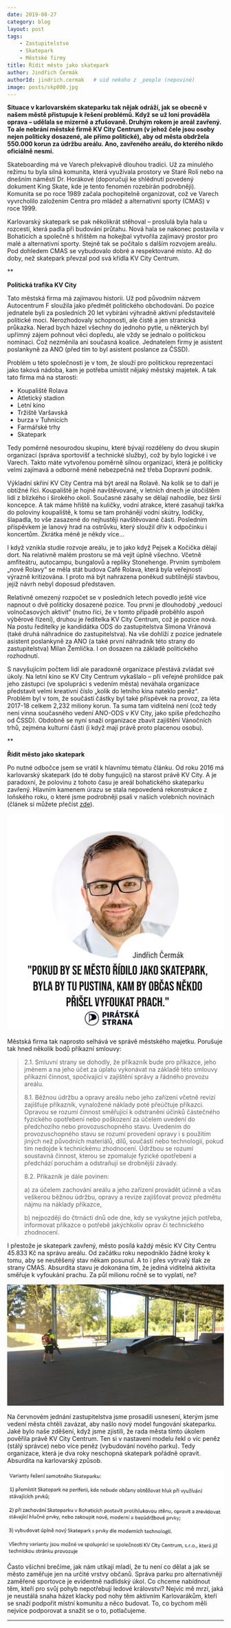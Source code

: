```yaml
---
date: 2019-08-27
category: blog
layout: post
tags:
    - Zastupitelstvo
    - Skatepark
    - Městské firmy
title: Řídit město jako skatepark
author: Jindřich Čermák
authorId: jindrich.cermak   # uid nekoho z _people (nepoviné)
image: posts/skp000.jpg
---
```

**Situace v karlovarském skateparku tak nějak odráží, jak se obecně v našem městě přistupuje k řešení problémů. Když se už loni prováděla oprava – udělala se mizerně a zfušovaně. Druhým rokem je areál zavřený. To ale nebrání městské firmě KV City Centrum (v jehož čele jsou osoby nejen politicky dosazené, ale přímo politické), aby od města obdržela 550.000 korun za údržbu areálu. Ano, zavřeného areálu, do kterého nikdo oficiálně nesmí.**

Skateboarding má ve Varech překvapivě dlouhou tradici. Už za minulého režimu tu byla silná komunita, která využívala prostory ve Staré Roli nebo na dnešním náměstí Dr. Horákové (doporučuji ke shlédnutí povedený dokument King Skate, kde je tento fenomén rozebírán podrobněji). Komunita se po roce 1989 začala pochopitelně organizovat, což ve Varech vyvrcholilo založením Centra pro mládež a alternativní sporty (CMAS) v roce 1999.

Karlovarský skatepark se pak několikrát stěhoval – proslulá byla hala u rozcestí, která padla při budování průtahu. Nová hala se nakonec postavila v Bohaticích a společně s hřištěm na hokejbal vytvořila zajímavý prostor pro malé a alternativní sporty. Stejně tak se počítalo s dalším rozvojem areálu. Pod dohledem CMAS se vybudovalo dobré a respektované místo. Až do doby, než skatepark převzal pod svá křídla KV City Centrum.

**

**Politická trafika KV City**


Tato městská firma má zajímavou historii. Už pod původním názvem Autocentrum F sloužila jako předmět politického obchodování. Do pozice jednatele byli za posledních 20 let vybíráni výhradně aktivní představitelé politické moci. Nerozhodovaly schopnosti, ale čistě a jen stranická průkazka. Nerad bych házel všechny do jednoho pytle, u některých byl upřímný zájem pohnout věci dopředu, ale vždy se jednalo o politickou nominaci. Což nezměnila ani současná koalice. Jednatelem firmy je asistent poslankyně za ANO (před tím to byl asistent poslance za ČSSD).

Problém u této společnosti je v tom, že slouží pro politickou reprezentaci jako taková nádoba, kam je potřeba umístit nějaký městský majetek. A tak tato firma má na starosti:

 - Koupaliště Rolava
 - Atletický stadion
 - Letní kino
 - Tržiště Varšavská
 - burza v Tuhnicích
 - Farmářské trhy
 - Skatepark

Tedy poměrně nesourodou skupinu, které bývají rozděleny do dvou skupin organizací (správa sportovišť a technické služby), což by bylo logické i ve Varech. Takto máte vytvořenou poměrně silnou organizaci, která je politicky velmi zajímavá a odborně méně nebezpečná než třeba Dopravní podnik.

Výkladní skříní KV City Centra má být areál na Rolavě. Na kolik se to daří je obtížné říci. Koupaliště je hojně navštěvované, v letních dnech je útočištěm lidí z blízkého i širokého okolí. Současné zásahy se dělají nahodile, bez širší koncepce. A tak máme hřiště na kuličky, vodní atrakce, které zasahují takřka do poloviny koupaliště, k tomu se tam prohánějí vodní skútry, lodičky, šlapadla, to vše zasazené do nejhustěji navštěvované části. Posledním příspěvkem je lanový hrad na ostrůvku, který sloužil dřív k odpočinku i koncertům. Zkrátka méně je někdy více…

I když vznikla studie rozvoje areálu, je to jako když Pejsek a Kočička dělají dort. Na relativně malém prostoru se má vejít úplně všechno. Včetně amfiteátru, autocampu, bungalovů a repliky Stonehenge. Prvním symbolem „nové Rolavy“ se měla stát budova Café Rolava, která byla veřejností výrazně kritizována. I proto má být nahrazena poněkud subtilnější stavbou, jejíž návrh nebyl doposud představen.

Relativně omezený rozpočet se v posledních letech povedlo ještě více napnout o dvě politicky dosazené pozice. Tou první je dlouhodobý „vedoucí volnočasových aktivit“ (nutno říci, že v tomto případě proběhlo aspoň výběrové řízení), druhou je ředitelka KV City Centrum, což je pozice nová. Na postu ředitelky je kandidátka ODS do zastupitelstva Simona Vránová (také druhá náhradnice do zastupitelstva). Na vše dohlíží z pozice jednatele asistent poslankyně za ANO (a také první náhradník této strany do zastupitelstva) Milan Žemlička. I on dosazen na základě politického rozhodnutí.

S navyšujícím počtem lidí ale paradoxně organizace přestává zvládat své úkoly. Na letní kino se KV City Centrum vykašlalo – při veřejné prohlídce pak jeho zástupci (ve spolupráci s vedením města) neváhala organizace představit velmi kreativní číslo „kolik do letního kina nateklo peněz“. Problém byl v tom, že součástí částky byl také příspěvek na provoz, za léta 2017-18 celkem 2,232 miliony korun. Ta suma tam viditelná není (což tedy není vinna současného vedení ANO-ODS v KV City, jako spíše předchozího od ČSSD). Obdobně se nyní snaží organizace zbavit zajištění Vánočních trhů, zejména kulturní části (i když mají právě proto placenou osobu).

**

**Řídit město jako skatepark**

Po nutné odbočce jsem se vrátil k hlavnímu tématu článku. Od roku 2016 má karlovarský skatepark (do té doby fungující) na starost právě KV City. A je paradoxní, že polovinu z tohoto času je areál bohatického skateparku zavřený. Hlavním kamenem úrazu se stala nepovedená rekonstrukce z loňského roku, o které jsme podrobněji psali v našich volebních novinách (článek si můžete přečíst [zde](https://karlovyvary.pirati.cz/aktuality/patalie-olympijskeho-sportu.html)).

![](/assets/img/posts/sk03.png)

Městská firma tak naprosto selhává ve správě městského majetku. Porušuje tak hned několik bodů příkazní smlouvy:

> 2.1. Smluvní strany se dohodly, že příkazník bude pro příkazce, jeho jménem a na jeho účet za úplatu vykonávat na základě této smlouvy
> příkazní činnost, spočívající v zajištění správy a řádného provozu
> areálu.
> 
> 8.1. Běžnou údržbu a opravy areálu nebo jeho zařízení včetně revizí zajišťuje příkazník, vynaložené náklady poté přeúčtuje příkazci.
> Opravou se rozumí činnost směřující k odstranění účinků částečného
> fyzického opotřebení nebo poškození za účelem uvedení do předchozího
> nebo provozuschopného stavu. Uvedením do provozuschopného stavu se
> rozumí provedení opravy i s použitím jiných než původních materiálů,
> dílů, součástí nebo technologií, pokud tím nedojde k technickému
> zhodnocení. Údržbou se rozumí soustavná činnost, kterou se zpomaluje
> fyzické opotřebení a předchází poruchám a odstraňují se drobnější
> závady.
> 
> 8.2. Příkazník je dále povinen:
> 
> a)  za účelem zachování areálu a jeho zařízení provádět účinně a včas
> veškerou běžnou údržbu, opravy a revize zajišťovat provoz předmětu
> nájmu na náklady příkazce,
> 
> b) nejpozději do čtrnácti dnů ode dne, kdy se vyskytne jejich potřeba,
> informovat příkazce o potřebě jakýchkoliv oprav či technického
> zhodnocení.

I přestože je skatepark zavřený, město posílá každý měsíc KV City Centru 45.833 Kč na správu areálu. Od začátku roku nepodniklo žádné kroky k tomu, aby se neutěšený stav někam posunul. A to i přes vytrvalý tlak ze strany CMAS. Absurdita stavu je dokonána tím, že jediná viditelná aktivita směřuje k vyfoukání prachu. Za půl milionu ročně se to vyplatí, ne?

![](/assets/img/posts/sk02.jpg)

Na červnovém jednání zastupitelstva jsme prosadili usnesení, kterým jsme vedení města chtěli zavázat, aby našlo nový model fungování skateparku. Jaké bylo naše zděšení, když jsme zjistili, že rada města tímto úkolem pověřila právě KV City Centrum. Ten si v nastavení modelu řekl o víc peněz (stálý správce) nebo více peněz (vybudování nového parku). Tedy organizace, která je dva roky neschopná skatepark pořádně opravit. Absurdita na karlovarský způsob.

![](/assets/img/posts/sk01.jpg)

Často všichni brečíme, jak nám utíkají mladí, že tu není co dělat a jak se město zaměřuje jen na určité vrstvy občanů. Správa parku pro alternativněji zaměřené sportovce je evidentně nadlidský úkol. Co chceme nabídnout těm, kteří pro svůj pohyb nepotřebují ledové království? Nejvíc mě mrzí, jaká je neustálá snaha házet klacky pod nohy těm aktivním Karlovarákům, kteří se snaží podpořit místní komunitu a něco budovat. To, co bychom měli nejvíce podporovat a snažit se o to, potlačujeme.

- - -

